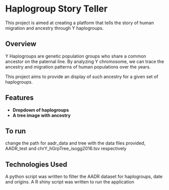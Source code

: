 # Haplogroup Story Teller

This project is aimed at creating a platform that tells the story of human migration and ancestry through Y haplogroups.

## Overview

Y Haplogroups are genetic population groups who share a common ancestor on the paternal line. By analyzing Y chromosome, we can trace the ancestry and migration patterns of human populations over the years.

This project aims to provide an display of such ancestry for a given set of haplogroups.

## Features

- **Dropdown of haplogroups**
- **A tree image with ancestry**

## To run
change the path for aadr_data and tree with the data files provided, AADR_test and chrY_hGrpTree_isogg2016.tsv respectively

## Technologies Used

A python script was written to filter the AADR dataset for haplogroups, date and origins.
A R shiny script was written to run the application


 